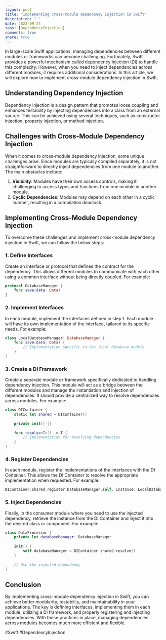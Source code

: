 ```yaml
---
layout: post
title: "Implementing cross-module dependency injection in Swift"
description: " "
date: 2023-09-24
tags: [DependencyInjection]
comments: true
share: true
---
```


In large-scale Swift applications, managing dependencies between different modules or frameworks can become challenging. Fortunately, Swift provides a powerful mechanism called dependency injection (DI) to handle this complexity. However, when you need to inject dependencies across different modules, it requires additional considerations. In this article, we will explore how to implement cross-module dependency injection in Swift.

## Understanding Dependency Injection

Dependency injection is a design pattern that promotes loose coupling and enhances testability by injecting dependencies into a class from an external source. This can be achieved using several techniques, such as constructor injection, property injection, or method injection.

## Challenges with Cross-Module Dependency Injection

When it comes to cross-module dependency injection, some unique challenges arise. Since modules are typically compiled separately, it is not straightforward to directly inject dependencies from one module to another. The main obstacles include:

1. **Visibility**: Modules have their own access controls, making it challenging to access types and functions from one module in another module.
2. **Cyclic Dependencies**: Modules may depend on each other in a cyclic manner, resulting in a compilation deadlock.

## Implementing Cross-Module Dependency Injection

To overcome these challenges and implement cross-module dependency injection in Swift, we can follow the below steps:

### 1. Define Interfaces

Create an interface or protocol that defines the contract for the dependency. This allows different modules to communicate with each other using a common interface without being directly coupled. For example:

```swift
protocol DatabaseManager {
    func save(data: Data)
}
```

### 2. Implement Interfaces

In each module, implement the interfaces defined in step 1. Each module will have its own implementation of the interface, tailored to its specific needs. For example:

```swift
class LocalDatabaseManager: DatabaseManager {
    func save(data: Data) {
        // Implementation specific to the local database module
    }
}
```

### 3. Create a DI Framework

Create a separate module or framework specifically dedicated to handling dependency injection. This module will act as a bridge between the different modules and manage the instantiation and injection of dependencies. It should provide a centralized way to resolve dependencies across modules. For example:

```swift
class DIContainer {
    static let shared = DIContainer()
    
    private init() {}
    
    func resolve<T>() -> T {
        // Implementation for resolving dependencies
    }
}
```

### 4. Register Dependencies

In each module, register the implementations of the interfaces with the DI Container. This allows the DI Container to resolve the appropriate implementation when requested. For example:

```swift
DIContainer.shared.register(DatabaseManager.self, instance: LocalDatabaseManager())
```

### 5. Inject Dependencies

Finally, in the consumer module where you need to use the injected dependency, retrieve the instance from the DI Container and inject it into the desired class or component. For example:

```swift
class DataProcessor {
    private let databaseManager: DatabaseManager
    
    init() {
        self.databaseManager = DIContainer.shared.resolve()
    }
    
    // Use the injected dependency
}
```

## Conclusion

By implementing cross-module dependency injection in Swift, you can achieve better modularity, testability, and maintainability in your applications. The key is defining interfaces, implementing them in each module, utilizing a DI framework, and properly registering and injecting dependencies. With these practices in place, managing dependencies across modules becomes much more efficient and flexible.

#Swift #DependencyInjection